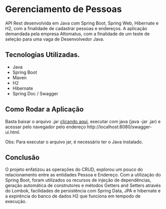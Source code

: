 <h1>Gerenciamento de Pessoas</h1>

<p>API Rest desenvolvida em Java com Spring Boot, Spring Web, Hibernate e H2, com a finalidade de cadastrar 
  pessoas e endereços. A aplicação demandada pela empresa Attomatus, com a finalidade de um teste de seleção para uma vaga de Desenvolvedor Java.</p>

  <h2>Tecnologias Utilizadas.</h2>
  <ul>
    <li>Java</li>
    <li>Spring Boot</li>
    <li>Maven</li>
    <li>H2</li>
    <li>Hibernate</li>
    <li>Spring Doc / Swagger</li>
  </ul>

  <h2>Como Rodar a Aplicação</h2>
  <p>Basta baixar o arquivo .jar <a href="https://drive.google.com/file/d/15z_onJutDyuU33GYvLfo7e_3EWJhl6jg/view?usp=sharing">clicando aqui</a>, executar com java (java -jar <nome do arquivo>.jar) e acessar pelo navegador pelo
    endereço http://localhost:8080/swagger-ui.html.</p>
    <p>Obs: Para executar o arquivo jar, é necessário ter o Java instalado.</p>

  <h2>Conclusão</h2>
  <p>O projeto enfatizou as operações do CRUD, explorou um pouco do relacionamento entre as entidades Pessoa e Endereço. Com a utilização
  do Spring Boot, foram utilizados os recursos de injeção de dependências, geração automática de construtores e métodos Getters and Setters através do Lombok, 
  facilidades de persistência com Spring Data, JPA e hibernate e a expirência do banco de dados H2 que funciona em tempodo de execução.</p>
    
